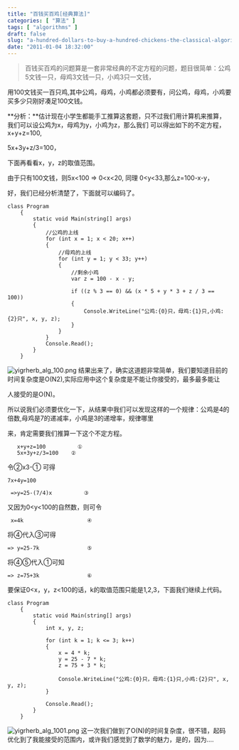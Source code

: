 ```yaml
---
title: "百钱买百鸡[经典算法]"
categories: [ "算法" ]
tags: [ "algorithms" ]
draft: false
slug: "a-hundred-dollars-to-buy-a-hundred-chickens-the-classical-algorithm"
date: "2011-01-04 18:32:00"
---
```


> 百钱买百鸡的问题算是一套非常经典的不定方程的问题，题目很简单：公鸡5文钱一只，母鸡3文钱一只，小鸡3只一文钱，

用100文钱买一百只鸡,其中公鸡，母鸡，小鸡都必须要有，问公鸡，母鸡，小鸡要买多少只刚好凑足100文钱。

**分析：**估计现在小学生都能手工推算这套题，只不过我们用计算机来推算，我们可以设公鸡为x，母鸡为y，小鸡为z，那么我们
可以得出如下的不定方程，
x+y+z=100,

5x+3y+z/3=100，

下面再看看x，y，z的取值范围。

由于只有100文钱，则5x<100 => 0<x<20, 同理  0<y<33,那么z=100-x-y，


<!--more-->


好，我们已经分析清楚了，下面就可以编码了。

    class Program
        {
            static void Main(string[] args)
            {
                //公鸡的上线
                for (int x = 1; x < 20; x++)
                {
                    //母鸡的上线
                    for (int y = 1; y < 33; y++)
                    {
                        //剩余小鸡
                        var z = 100 - x - y;
    
                        if ((z % 3 == 0) && (x * 5 + y * 3 + z / 3 == 100))
                        {
                            Console.WriteLine("公鸡:{0}只，母鸡:{1}只,小鸡:{2}只", x, y, z);
                        }
                    }
                }
                Console.Read();
            }
        }

![yigrherb_alg_100.png][1]
结果出来了，确实这道题非常简单，我们要知道目前的时间复杂度是O(N2),实际应用中这个复杂度是不能让你接受的，最多最多能让

人接受的是O(N)。

所以说我们必须要优化一下，从结果中我们可以发现这样的一个规律：公鸡是4的倍数,母鸡是7的递减率，小鸡是3的递增率，规律哪里

来，肯定需要我们推算一下这个不定方程。

       x+y+z=100          ①
       5x+3y+z/3=100    ②

 令②x3-① 可得

    7x+4y=100

     =>y=25-(7/4)x          ③

又因为0<y<100的自然数，则可令

     x=4k                    ④

将④代入③可得

    => y=25-7k               ⑤

将④⑤代入①可知

    => z=75+3k               ⑥

 

要保证0<x，y，z<100的话，k的取值范围只能是1,2,3，下面我们继续上代码。

    class Program
        {
            static void Main(string[] args)
            {
                int x, y, z;
    
                for (int k = 1; k <= 3; k++)
                {
                    x = 4 * k;
                    y = 25 - 7 * k;
                    z = 75 + 3 * k;
    
                    Console.WriteLine("公鸡:{0}只，母鸡:{1}只,小鸡:{2}只", x, y, z);
                }
    
                Console.Read();
            }
        }

![yigrherb_alg_1001.png][2]
这一次我们做到了O(N)的时间复杂度，很不错，起码优化到了我能接受的范围内，或许我们感觉到了数学的魅力，是的，因为....


  [1]: https://imgs.gnux.cn/usr/uploads/2016/01/401330616.png
  [2]: https://imgs.gnux.cn/usr/uploads/2016/01/2582831156.png